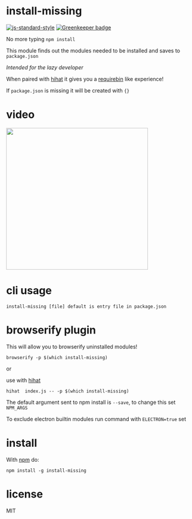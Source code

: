 # install-missing

[![js-standard-style](https://img.shields.io/badge/code_style-standard-brightgreen.svg)](https://github.com/feross/standard)
[![Greenkeeper badge](https://badges.greenkeeper.io/JamesKyburz/install-missing.svg)](https://greenkeeper.io/)

No more typing ```npm install```

This module finds out the modules needed to be installed and saves to
`package.json`

*Intended for the lazy developer*

When paired with [hihat] it gives you a
[requirebin] like experience!

If `package.json` is missing it will be created with `{}`

# video

<a href="https://asciinema.org/a/33310?autoplay=1"><img src="https://asciinema.org/a/33310.png" width="380"/></a>

# cli usage
```
install-missing [file] default is entry file in package.json
```

# browserify plugin

This will allow you to browserify uninstalled modules!

```
browserify -p $(which install-missing)
```

or

use with [hihat]

```
hihat  index.js -- -p $(which install-missing)
```

The default argument sent to npm install is ```--save```, 
to change this set ```NPM_ARGS```

To exclude electron builtin modules run command with ```ELECTRON=true``` set

# install

With [npm] do:

```
npm install -g install-missing
```

# license

MIT

[hihat]:https://github.com/Jam3/hihat
[requirebin]:http://requirebin.com
[npm]:https://npmjs.org

